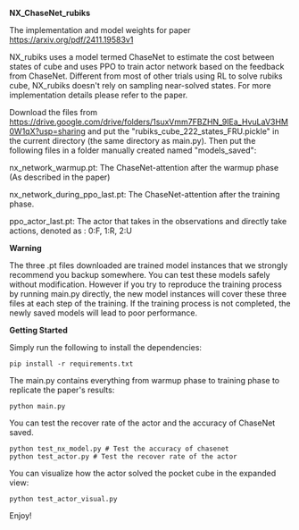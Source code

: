 **NX_ChaseNet_rubiks**

The implementation and model weights for paper https://arxiv.org/pdf/2411.19583v1

NX_rubiks uses a model termed ChaseNet to estimate the cost between states of cube and uses PPO to train actor network based on the feedback from ChaseNet. Different from most of other trials using RL to solve rubiks cube, NX_rubiks doesn't rely on sampling near-solved states. For more implementation details please refer to the paper.

Download the files from https://drive.google.com/drive/folders/1suxVmm7FBZHN_9IEa_HvuLaV3HM0W1qX?usp=sharing and put the "rubiks_cube_222_states_FRU.pickle" in the current directory (the same directory as main.py). Then put the following files in a folder manually created named "models_saved":

nx_network_warmup.pt: The ChaseNet-attention after the warmup phase (As described in the paper)

nx_network_during_ppo_last.pt: The ChaseNet-attention after the training phase.

ppo_actor_last.pt: The actor that takes in the observations and directly take actions, denoted as : 0:F, 1:R, 2:U

**Warning**

The three .pt files downloaded are trained model instances that we strongly recommend you backup somewhere. You can test these models safely without modification. However if you try to reproduce the training process by running main.py directly, the new model instances will cover these three files at each step of the training. If the training process is not completed, the newly saved models will lead to poor performance.

**Getting Started**

Simply run the following to install the dependencies:

```shell
pip install -r requirements.txt
```

The main.py contains everything from warmup phase to training phase to replicate the paper's results:

```shell
python main.py
```

You can test the recover rate of the actor and the accuracy of ChaseNet saved. 

```shell
python test_nx_model.py # Test the accuracy of chasenet
python test_actor.py # Test the recover rate of the actor
```

You can visualize how the actor solved the pocket cube in the expanded view:

```shell
python test_actor_visual.py
```

Enjoy!
